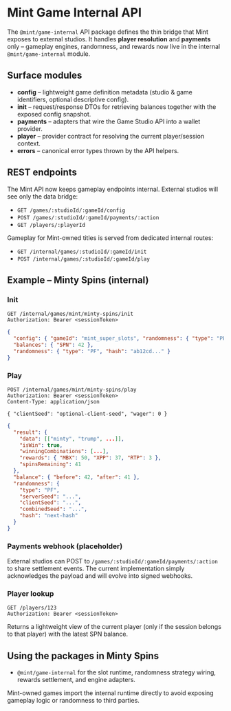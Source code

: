 # Mint Game Internal API

The `@mint/game-internal` API package defines the thin bridge that Mint exposes to external studios. It handles **player resolution** and **payments** only – gameplay engines, randomness, and rewards now live in the internal `@mint/game-internal` module.

## Surface modules

- **config** – lightweight game definition metadata (studio & game identifiers, optional descriptive config).
- **init** – request/response DTOs for retrieving balances together with the exposed config snapshot.
- **payments** – adapters that wire the Game Studio API into a wallet provider.
- **player** – provider contract for resolving the current player/session context.
- **errors** – canonical error types thrown by the API helpers.

## REST endpoints

The Mint API now keeps gameplay endpoints internal. External studios will see only the data bridge:

- `GET /games/:studioId/:gameId/config`
- `POST /games/:studioId/:gameId/payments/:action`
- `GET /players/:playerId`

Gameplay for Mint-owned titles is served from dedicated internal routes:

- `GET /internal/games/:studioId/:gameId/init`
- `POST /internal/games/:studioId/:gameId/play`

## Example – Minty Spins (internal)

### Init

```http
GET /internal/games/mint/minty-spins/init
Authorization: Bearer <sessionToken>
```

```json
{
  "config": { "gameId": "mint_super_slots", "randomness": { "type": "PF" }, ... },
  "balances": { "SPN": 42 },
  "randomness": { "type": "PF", "hash": "ab12cd..." }
}
```

### Play

```http
POST /internal/games/mint/minty-spins/play
Authorization: Bearer <sessionToken>
Content-Type: application/json

{ "clientSeed": "optional-client-seed", "wager": 0 }
```

```json
{
  "result": {
    "data": [["minty", "trump", ...]],
    "isWin": true,
    "winningCombinations": [...],
    "rewards": { "MBX": 50, "XPP": 37, "RTP": 3 },
    "spinsRemaining": 41
  },
  "balance": { "before": 42, "after": 41 },
  "randomness": {
    "type": "PF",
    "serverSeed": "...",
    "clientSeed": "...",
    "combinedSeed": "...",
    "hash": "next-hash"
  }
}
```

### Payments webhook (placeholder)

External studios can POST to `/games/:studioId/:gameId/payments/:action` to share settlement events. The current implementation simply acknowledges the payload and will evolve into signed webhooks.

### Player lookup

```http
GET /players/123
Authorization: Bearer <sessionToken>
```

Returns a lightweight view of the current player (only if the session belongs to that player) with the latest SPN balance.

## Using the packages in Minty Spins
- `@mint/game-internal` for the slot runtime, randomness strategy wiring, rewards settlement, and engine adapters.

Mint-owned games import the internal runtime directly to avoid exposing gameplay logic or randomness to third parties.
